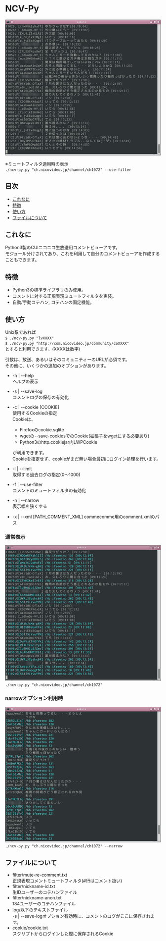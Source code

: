 # NCV-Py
![img](demo/1.jpg)

※ミュートフィルタ適用時の表示  
`./ncv-py.py "ch.nicovideo.jp/channel/ch1072" --use-filter  `


## 目次
- [これなに](#これなに)
- [特徴](#特徴)
- [使い方](#使い方)
- [ファイルについて](#ファイルについて)


## これなに

Python3製のCUIニコニコ生放送用コメントビューアです。  
モジュール分けされてあり、これを利用して自分のコメントビューアを作成することもできます。


## 特徴

* Python3の標準ライブラリのみ使用。
* コメントに対する正規表現ミュートフィルタを実装。
* 自動/手動コテハン, コテハンの固定機能。


## 使い方

Unix系であれば  
`$ ./ncv-py.py "lvXXXX"`  
`$ ./ncv-py.py "http://com.nicovideo.jp/community/coXXXX"`  
とすると利用できます。(XXXXは数字)  

引数は、放送、あるいはそのコミュニティーのURLが必須です。  
その他に、いくつかの追加のオプションがあります。  

* -h | --help  
ヘルプの表示  

* -s | --save-log  
コメントログの保存の有効化  

* -c | --cookie [COOKIE]  
使用するCookieの指定  
Cookieは、
  * Firefoxのcookie.sqlite
  * wgetの--save-cookiesでのCookie(拡張子をwgetにする必要あり)
  * Python3のhttp.cookiejar内LWPCookie

  が利用できます。  
Cookieを指定せず、cookieがまだ無い場合最初にログイン処理を行います。  

* -l | --limit  
取得する過去ログの指定(0〜1000)  

* -f | --use-filter  
コメントのミュートフィルタの有効化  

* -n | --narrow  
表示幅を狭くする

* -x | --xml [PATH_COMMENT_XML]
commecomme用のcomment.xmlのパス


### 通常表示
![img](demo/2.jpg)  
`./ncv-py.py "ch.nicovideo.jp/channel/ch1072"  `

### narrowオプション利用時
![img](demo/3.jpg)  
`./ncv-py.py "ch.nicovideo.jp/channel/ch1072" --narrow  `



## ファイルについて
* filter/mute-re-comment.txt  
正規表現コメントミュートフィルタ(#行はコメント扱い)  
* filter/nickname-id.txt  
生IDユーザーのコテハンファイル  
* filter/nickname-anon.txt  
184ユーザーのコテハンファイル  
* log/以下のテキストファイル  
-s | --save-logオプション有効時に、コメントのログがここに保存されます。  
* cookie/cookie.txt  
スクリプトからログインした際に保存されるCookie
